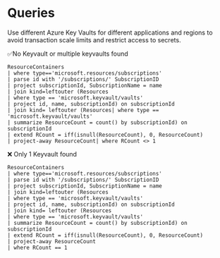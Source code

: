 # Queries

Use different Azure Key Vaults for different applications and regions to avoid transaction scale limits and restrict access to secrets.

✅No Keyvault or multiple keyvaults found

```kusto
ResourceContainers 
| where type=='microsoft.resources/subscriptions'
| parse id with '/subscriptions/' SubscriptionID
| project subscriptionId, SubscriptionName = name
| join kind=leftouter (Resources
| where type == 'microsoft.keyvault/vaults'
| project id, name, subscriptionId) on subscriptionId
| join kind= leftouter (Resources| where type == 'microsoft.keyvault/vaults'
| summarize ResourceCount = count() by subscriptionId) on subscriptionId
| extend RCount = iff(isnull(ResourceCount), 0, ResourceCount)
| project-away ResourceCount| where RCount <> 1
```

❌ Only 1 Keyvault found

```kusto
ResourceContainers 
| where type=='microsoft.resources/subscriptions'
| parse id with '/subscriptions/' SubscriptionID
| project subscriptionId, SubscriptionName = name
| join kind=leftouter (Resources
| where type == 'microsoft.keyvault/vaults'
| project id, name, subscriptionId) on subscriptionId
| join kind= leftouter (Resources
| where type == 'microsoft.keyvault/vaults'
| summarize ResourceCount = count() by subscriptionId) on subscriptionId
| extend RCount = iff(isnull(ResourceCount), 0, ResourceCount)
| project-away ResourceCount
| where RCount == 1
```
